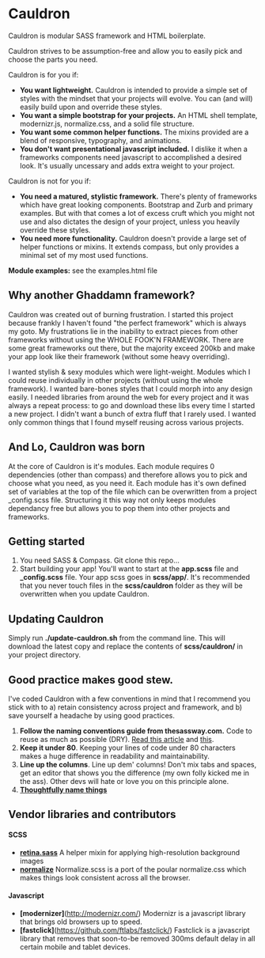 # Cauldron
Cauldron is modular SASS framework and HTML boilerplate.

Cauldron strives to be assumption-free and allow you to easily pick and choose the parts you need.

Cauldron is for you if:
* **You want lightweight.** Cauldron is intended to provide a simple set of styles with the mindset that your projects will evolve. You can (and will) easily build upon and override these styles.
* **You want a simple bootstrap for your projects.** An HTML shell template, modernizr.js, normalize.css, and a solid file structure.
* **You want some common helper functions.** The mixins provided are a blend of  responsive, typography, and animations.
* **You don't want presentational javascript included.** I dislike it when a frameworks components need javascript to accomplished a desired look. It's usually uncessary and adds extra weight to your project.

Cauldron is not for you if:
* **You need a matured, stylistic framework.** There's plenty of frameworks which have great looking components. Bootstrap and Zurb and primary examples. But with that comes a lot of excess cruft which you might not use and also dictates the design of your project, unless you heavily override these styles.
* **You need more functionality.** Cauldron doesn't provide a large set of helper functions or mixins. It extends compass, but only provides a minimal set of my most used functions.

**Module examples:** see the examples.html file


## Why another Ghaddamn framework?
Cauldron was created out of burning frustration. I started this project because frankly I haven't found "the perfect framework" which is always my goto. My frustrations lie in the inability to extract pieces from other frameworks without using the WHOLE FOOK'N FRAMEWORK. There are some great frameworks out there, but the majority exceed 200kb and make your app look like their framework (without some heavy overriding).

I wanted stylish & sexy modules which were light-weight. Modules which I could reuse individually in other projects (without using the whole framework). I wanted bare-bones styles that I could morph into any design easily. I needed  libraries from around the web for every project and it was always a repeat process: to go and download these libs every time I started a new project. I didn't want a bunch of extra fluff that I rarely used. I wanted only common things that I found myself reusing across various projects.


## And Lo, Cauldron was born

At the core of Cauldron is it's modules. Each module requires 0 dependencies (other than compass) and therefore allows you to pick and choose what you need, as you need it. Each module has it's own defined set of variables at the top of the file which can be overwritten from a project _config.scss file. Structuring it this way not only keeps modules dependancy free but allows you to pop them into other projects and frameworks.


## Getting started
1. You need SASS & Compass. Git clone this repo...
2. Start building your app! You'll want to start at the **app.scss** file and **_config.scss** file. Your app scss goes in **scss/app/**. It's recommended that you never touch files in the **scss/cauldron** folder as they will be overwritten when you update Cauldron.


## Updating Cauldron
Simply run **./update-cauldron.sh** from the command line. This will download the latest copy and replace the contents of **scss/cauldron/** in your project directory.


## Good practice makes good stew.
I've coded Cauldron with a few conventions in mind that I recommend you stick with to a) retain consistency across project and framework, and b) save yourself a headache by using good practices.

1. **Follow the naming conventions guide from thesassway.com.** Code to reuse as much as possible (DRY). [Read this article](http://thesassway.com/advanced/modular-css-naming-conventions) and [this](http://thesassway.com/intermediate/avoid-nested-selectors-for-more-modular-css).
2. **Keep it under 80**. Keeping your lines of code under 80 characters makes a huge difference in readability and maintainability.
3. **Line up the columns**. Line up dem' columns! Don't mix tabs and spaces, get an editor that shows you the difference (my own folly kicked me in the ass). Other devs will hate or love you on this principle alone.
4. **[Thoughtfully name things](http://thesassway.com/beginner/variable-naming)**


## Vendor libraries and contributors
#### SCSS
* **[retina.sass](http://www.retinajs.com)** A helper mixin for applying high-resolution background images
* **[normalize](https://github.com/kristerkari/normalize.scss)**
Normalize.scss is a port of the poular normalize.css which makes things look consistent across all the browser.

#### Javascript
* **[modernizer]**(http://modernizr.com/)
Modernizr is a javascript library that brings old browsers up to speed.
* **[fastclick]**(https://github.com/ftlabs/fastclick/)
Fastclick is a javascript library that removes that soon-to-be removed 300ms default delay in all certain mobile and tablet devices.




